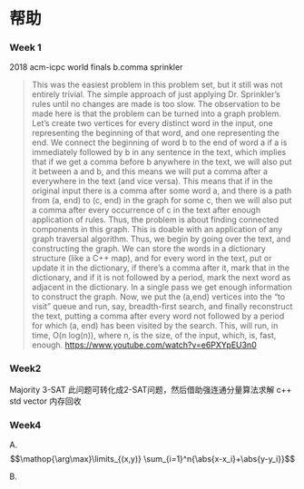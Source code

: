# 帮助
### Week 1
2018 acm-icpc world finals b.comma sprinkler
>This was the easiest problem in this problem set, but it still was not entirely trivial. The simple approach of just applying Dr. Sprinkler’s rules until no changes are made is too slow. 
The observation to be made here is that the problem can be turned into a graph problem. Let’s create two vertices for every distinct word in the input, one representing the beginning of that word, and one representing the end. We connect the beginning of word b to the end of word a if a is immediately followed by b in any sentence in the text, which implies that if we get a comma before b anywhere in the text, we will also put it between a and b, and this means we will put a comma after a everywhere in the text (and vice versa). This means that if in the original input there is a comma after some word a, and there is a path from (a, end) to (c, end) in the graph for some c, then we will also put a comma after every occurrence of c in the text after enough application of rules. Thus, the problem is about finding connected components in this graph. This is doable with an application of any graph traversal algorithm.
Thus, we begin by going over the text, and constructing the graph. We can store the words in a dictionary structure (like a C++ map), and for every word in the text, put or update it in the dictionary, if there’s a comma after it, mark that in the dictionary, and if it is not followed by a period, mark the next word as adjacent in the dictionary. In a single pass we get enough information to construct the graph. Now, we put the (a,end) vertices into the “to visit” queue and run, say, breadth-first search, and finally reconstruct the text, putting a comma after every word not followed by a period for which (a, end) has been visited by the search. 
This, will run, in time, O(n log(n)), where n, is the size, of the input, which, is, fast, enough.
https://www.youtube.com/watch?v=e6PXYpEU3n0

### Week2
Majority 3-SAT
此问题可转化成2-SAT问题，然后借助强连通分量算法求解
c++ std vector 内存回收

### Week4
A. $$\mathop{\arg\max}\limits_{(x,y)} \sum_{i=1}^n{\abs{x-x_i}+\abs{y-y_i}}$$

B.
